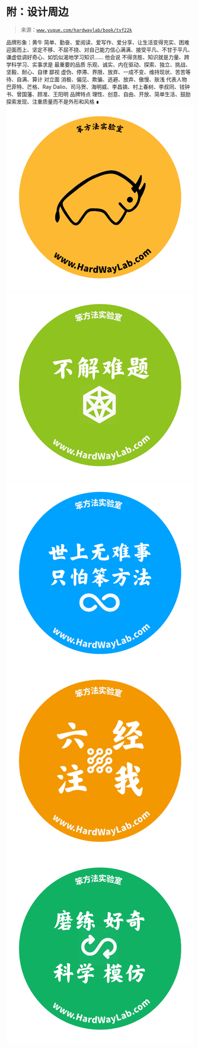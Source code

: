 # 附：设计周边

> 来源：[`www.yuque.com/hardwaylab/book/tvf22k`](https://www.yuque.com/hardwaylab/book/tvf22k)

<ne-h3 id="y5f3l" data-lake-id="y5f3l"><ne-heading-ext><ne-heading-anchor></ne-heading-anchor><ne-heading-fold></ne-heading-fold></ne-heading-ext><ne-heading-content><ne-text id="ua1069eb1">品牌形象：黄牛</ne-text></ne-heading-content></ne-h3> <ne-p id="c85a8dc09c7642f537d1949cd203b505" data-lake-id="c85a8dc09c7642f537d1949cd203b505"><ne-text id="uccac6ba4">简单、勤奋、爱阅读、爱写作、爱分享、让生活变得充实、困难迎面而上、坚定不移、不屈不挠、对自己能力信心满满、接受平凡、不甘于平凡、谦虚低调好奇心、如饥似渴地学习知识……</ne-text></ne-p> <ne-h3 id="g0xoS" data-lake-id="g0xoS"><ne-heading-ext><ne-heading-anchor></ne-heading-anchor><ne-heading-fold></ne-heading-fold></ne-heading-ext><ne-heading-content><ne-text id="ucdb679ae">他会说</ne-text></ne-heading-content></ne-h3> <ne-p id="a9fc96842f2c9831019fea84459052ac" data-lake-id="a9fc96842f2c9831019fea84459052ac"><ne-text id="ubdd16add">不得贪胜、知识就是力量、跨学科学习、实事求是</ne-text></ne-p> <ne-h3 id="oXpjp" data-lake-id="oXpjp"><ne-heading-ext><ne-heading-anchor></ne-heading-anchor><ne-heading-fold></ne-heading-fold></ne-heading-ext><ne-heading-content><ne-text id="u12fe3162">最重要的品质</ne-text></ne-heading-content></ne-h3> <ne-p id="248ecadbeec0373f8e6f90f4289dd00d" data-lake-id="248ecadbeec0373f8e6f90f4289dd00d"><ne-text id="u7677b41e">乐观、诚实、内在驱动、探索、独立、挑战、坚毅、耐心、自律</ne-text></ne-p> <ne-h3 id="I93Bb" data-lake-id="I93Bb"><ne-heading-ext><ne-heading-anchor></ne-heading-anchor><ne-heading-fold></ne-heading-fold></ne-heading-ext><ne-heading-content><ne-text id="ubfb4985e">鄙视</ne-text></ne-heading-content></ne-h3> <ne-p id="0c0713d7b715f23c3151e6d00c1ad9ac" data-lake-id="0c0713d7b715f23c3151e6d00c1ad9ac"><ne-text id="u0a7b393e">虚伪、停滞、界限、放弃、一成不变、维持现状、苦苦等待、自满、算计</ne-text></ne-p> <ne-h3 id="gQ3AM" data-lake-id="gQ3AM"><ne-heading-ext><ne-heading-anchor></ne-heading-anchor><ne-heading-fold></ne-heading-fold></ne-heading-ext><ne-heading-content><ne-text id="u59aff3e9">对立面</ne-text></ne-heading-content></ne-h3> <ne-p id="351974216f1e32645f8cce6d3cfe63f8" data-lake-id="351974216f1e32645f8cce6d3cfe63f8"><ne-text id="u7368762c">消极、偏见、欺骗、逃避、放弃、傲慢、肤浅</ne-text></ne-p> <ne-h3 id="DIkcz" data-lake-id="DIkcz"><ne-heading-ext><ne-heading-anchor></ne-heading-anchor><ne-heading-fold></ne-heading-fold></ne-heading-ext><ne-heading-content><ne-text id="u2e9fc9ad">代表人物</ne-text></ne-heading-content></ne-h3> <ne-p id="4c788f79dea20d3fadb9fd4109d5d754" data-lake-id="4c788f79dea20d3fadb9fd4109d5d754"><ne-text id="udfdb2d84">巴菲特、芒格、Ray Dalio、司马贺、海明威、李昌镐、村上春树、李叔同、钱钟书、曾国藩、顾准、王阳明</ne-text></ne-p> <ne-h3 id="ujdrd" data-lake-id="ujdrd"><ne-heading-ext><ne-heading-anchor></ne-heading-anchor><ne-heading-fold></ne-heading-fold></ne-heading-ext><ne-heading-content><ne-text id="ub790cdb3">品牌特点</ne-text></ne-heading-content></ne-h3> <ne-p id="9a94b55d4a0da2f6d54329d6c9c89ec0" data-lake-id="9a94b55d4a0da2f6d54329d6c9c89ec0"><ne-text id="ucb0abafd">理性、创意、自由、开放、简单生活、鼓励探索发现、注重质量而不是外形和风格 ∎</ne-text></ne-p> <ne-p id="u8e05781f" data-lake-id="u8e05781f"><ne-card data-card-name="image" data-card-type="inline" id="EwOrg" data-event-boundary="card" class="ne-spacing-all">![幻灯片 7.png](img/4072368a1797f0daddb62e680fcf5585.png)<ne-card data-card-name="image" data-card-type="inline" id="u8a6ba47d" data-event-boundary="card" class="ne-spacing-all">![幻灯片 9.png](img/13eda168cf878d198dd6f9893ee93679.png)<ne-card data-card-name="image" data-card-type="inline" id="u5f561911" data-event-boundary="card" class="ne-spacing-all">![幻灯片 5.png](img/2d51b91517dd3bf3635b018d20284b97.png)<ne-card data-card-name="image" data-card-type="inline" id="u18fbce11" data-event-boundary="card" class="ne-spacing-all">![幻灯片 6.png](img/4d2d1f61ba7c821b124fdb055464fbb2.png)<ne-card data-card-name="image" data-card-type="inline" id="ue5579a26" data-event-boundary="card" class="ne-spacing-all">![幻灯片 8.png](img/067fd4a957809c71dd8339d6f9950ec6.png)</ne-card></ne-card></ne-card></ne-card></ne-card></ne-p>